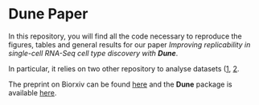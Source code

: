 # Dune Paper

In this repository, you will find all the code necessary to reproduce the figures, tables and general results for our paper *Improving replicability in single-cell RNA-Seq cell type discovery with __Dune__*. 

In particular, it relies on two other repository to analyse datasets ([1](https://github.com/HectorRDB/Pipeline_Brain), [2](https://github.com/HectorRDB/Pancreas). 

The preprint on Biorxiv can be found [here](https://www.biorxiv.org/content/10.1101/2020.03.03.974220v1) and the __Dune__ package is available [here](https://hectorrdb.github.io/Dune/).
